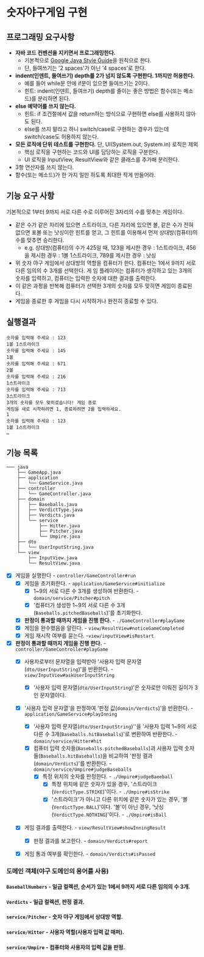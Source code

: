 # 숫자야구게임 구현

## 프로그래밍 요구사항

- **자바 코드 컨벤션을 지키면서 프로그래밍한다.**
  - 기본적으로 [Google Java Style Guide](https://google.github.io/styleguide/javaguide.html)을 원칙으로 한다.
  - 단, 들여쓰기는 '2 spaces'가 아닌 '4 spaces'로 한다.
- **indent(인덴트, 들여쓰기) depth를 2가 넘지 않도록 구현한다. 1까지만 허용한다.**
  - 예를 들어 while문 안에 if문이 있으면 들여쓰기는 2이다.
  - 힌트: indent(인덴트, 들여쓰기) depth를 줄이는 좋은 방법은 함수(또는 메소드)를 분리하면 된다.
- **else 예약어를 쓰지 않는다.**
  - 힌트: if 조건절에서 값을 return하는 방식으로 구현하면 else를 사용하지 않아도 된다.
  - else를 쓰지 말라고 하니 switch/case로 구현하는 경우가 있는데 switch/case도 허용하지 않는다.
- **모든 로직에 단위 테스트를 구현한다.** 단, UI(System.out, System.in) 로직은 제외
  - 핵심 로직을 구현하는 코드와 UI를 담당하는 로직을 구분한다.
  - UI 로직을 InputView, ResultView와 같은 클래스를 추가해 분리한다.
- 3항 연산자를 쓰지 않는다.
- 함수(또는 메소드)가 한 가지 일만 하도록 최대한 작게 만들어라.

## 기능 요구 사항

기본적으로 1부터 9까지 서로 다른 수로 이루어진 3자리의 수를 맞추는 게임이다.

- 같은 수가 같은 자리에 있으면 스트라이크, 다른 자리에 있으면 볼, 같은 수가 전혀 없으면 포볼 또는 낫싱이란 힌트를 얻고, 그 힌트를 이용해서 먼저 상대방(컴퓨터)의 수를 맞추면 승리한다.
  - e.g. 상대방(컴퓨터)의 수가 425일 때, 123을 제시한 경우 : 1스트라이크, 456을 제시한 경우 : 1볼 1스트라이크, 789를 제시한 경우 : 낫싱
- 위 숫자 야구 게임에서 상대방의 역할을 컴퓨터가 한다. 컴퓨터는 1에서 9까지 서로 다른 임의의 수 3개를 선택한다. 게 임 플레이어는 컴퓨터가 생각하고 있는 3개의 숫자를 입력하고, 컴퓨터는 입력한 숫자에 대한 결과를 출력한다.
- 이 같은 과정을 반복해 컴퓨터가 선택한 3개의 숫자를 모두 맞히면 게임이 종료된다.
- 게임을 종료한 후 게임을 다시 시작하거나 완전히 종료할 수 있다.

## 실행결과
```
숫자를 입력해 주세요 : 123
1볼 1스트라이크
숫자를 입력해 주세요 : 145
1볼
숫자를 입력해 주세요 : 671
2볼
숫자를 입력해 주세요 : 216
1스트라이크
숫자를 입력해 주세요 : 713
3스트라이크
3개의 숫자를 모두 맞히셨습니다! 게임 종료
게임을 새로 시작하려면 1, 종료하려면 2를 입력하세요.
1
숫자를 입력해 주세요 : 123
1볼 1스트라이크
…
```

## 기능 목록
```
─── java
    ├── GameApp.java
    ├── application
    │   └── GameService.java
    ├── controller
    │   └── GameController.java
    ├── domain
    │   ├── Baseballs.java
    │   ├── VerdictType.java
    │   ├── Verdicts.java
    │   └── service
    │       ├── Hitter.java
    │       ├── Pitcher.java
    │       └── Umpire.java
    ├── dto
    │   └── UserInputString.java
    └── view
        ├── InputView.java
        └── ResultView.java

```

- [x] 게임을 실행한다 - `controller/GameController#run`
  - [x] 게임을 초기화한다. - `application/GameService#initialize`
    - [x] 1~9의 서로 다른 수 3개를 생성하여 반환한다. - `domain/service/Pitcher#pitch`
    - [x] '컴퓨터가 생성한 1~9의 서로 다른 수 3개(`Baseballs.pitchedBaseballs`)'를 초기화한다.
  - [x] **판정이 통과할 때까지 게임을 진행 한다.** - `./GameController#playGame`
  - [x] 게임을 완수했음을 알린다. - `view/ResultView#noticeGameCompleted`
  - [x] 게임 재시작 여부를 묻는다. -`view/inputView#isRestart`

- [x] **판정이 통과할 때까지 게임을 진행 한다.** - `controller/GameController#playGame`
  - [x] 사용자로부터 문자열을 입력받아 '사용자 입력 문자열(`dto/UserInputString`)'을 반환한다. - `view/InputView#askUserInputString`
    - [x] '사용자 입력 문자열(`dto/UserInputString`)'은 숫자로만 이뤄진 길이가 3인 문자열이다.
  - [x] '사용자 입력 문자열'을 판정하여 '판정 값(`domain/Verdicts`)'을 반환한다. - `application/GameService#playInning`
    - [x] '사용자 입력 문자열(`dto/UserInputString`)''을 '사용자 입력 1~9의 서로 다른 수 3개(`Baseballs.hitBaseballs`)'로 변환하여 반환한다. - `domain/service/Hitter#hit`
    - [x] 컴퓨터 입력 숫자들(`Baseballs.pitchedBaseballs`)과 사용자 입력 숫자들(`Baseballs.hitBaseballs`)을 비교하여 '판정 결과(`domain/Verdicts`)'를 반환한다. - `domain/service/Umpire#judgeBaseballs`
      - [x] 특정 위치의 숫자를 판정한다. - `./Umpire#judgeBaeeball`
        - [x] 특정 위치에 같은 숫자가 있을 경우, '스트라이크(`VerdictType.STRIKE`)'이다. - `./Umpire#isStrike`
        - [x] '스트라이크'가 아니고 다른 위치에 같은 숫자가 있는 경우, '볼(`VerdictType.BALL`)'이다. '볼'이 아닌 경우, '낫싱(`VerdictType.NOTHING`)'이다. - `./Umpire#isBall`
  - [x] 게임 결과를 출력한다. - `view/ResultView#showInningResult`
    - [x] 판정 결과를 보고한다. - `domain/Verdicts#report`
  - [x] 게임 통과 여부를 확인한다. - `domain/Verdicts#isPassed`


### 도메인 객체(야구 도메인의 용어를 사용)

#### `BaseballNumbers` - 일급 컬렉션, 순서가 있는 1에서 9까지 서로 다른 임의의 수 3개.

#### `Verdicts` - 일급 컬렉션, 판정 결과.

#### `service/Pitcher` - 숫자 야구 게임에서 상대방 역할.

#### `service/Hitter` - 사용자 역할(사용자 입력 값 매퍼).

#### `service/Umpire` - 컴퓨터와 사용자의 입력 값을 판정.
